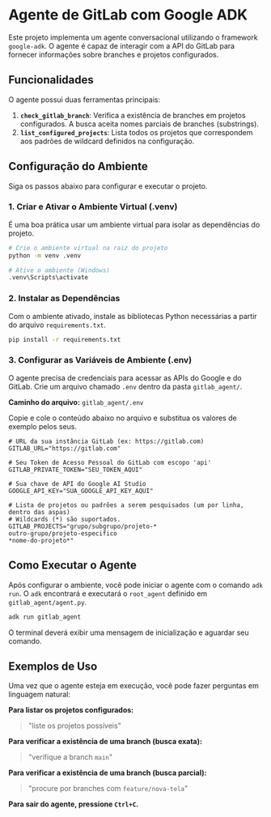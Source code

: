 # Agente de GitLab com Google ADK

Este projeto implementa um agente conversacional utilizando o framework `google-adk`. O agente é capaz de interagir com a API do GitLab para fornecer informações sobre branches e projetos configurados.

## Funcionalidades

O agente possui duas ferramentas principais:

1.  **`check_gitlab_branch`**: Verifica a existência de branches em projetos configurados. A busca aceita nomes parciais de branches (substrings).
2.  **`list_configured_projects`**: Lista todos os projetos que correspondem aos padrões de wildcard definidos na configuração.

## Configuração do Ambiente

Siga os passos abaixo para configurar e executar o projeto.

### 1. Criar e Ativar o Ambiente Virtual (.venv)

É uma boa prática usar um ambiente virtual para isolar as dependências do projeto.

```sh
# Crie o ambiente virtual na raiz do projeto
python -m venv .venv

# Ative o ambiente (Windows)
.venv\Scripts\activate
```

### 2. Instalar as Dependências

Com o ambiente ativado, instale as bibliotecas Python necessárias a partir do arquivo `requirements.txt`.

```sh
pip install -r requirements.txt
```

### 3. Configurar as Variáveis de Ambiente (.env)

O agente precisa de credenciais para acessar as APIs do Google e do GitLab. Crie um arquivo chamado `.env` dentro da pasta `gitlab_agent/`.

**Caminho do arquivo:** `gitlab_agent/.env`

Copie e cole o conteúdo abaixo no arquivo e substitua os valores de exemplo pelos seus.

```env
# URL da sua instância GitLab (ex: https://gitlab.com)
GITLAB_URL="https://gitlab.com"

# Seu Token de Acesso Pessoal do GitLab com escopo 'api'
GITLAB_PRIVATE_TOKEN="SEU_TOKEN_AQUI"

# Sua chave de API do Google AI Studio
GOOGLE_API_KEY="SUA_GOOGLE_API_KEY_AQUI"

# Lista de projetos ou padrões a serem pesquisados (um por linha, dentro das aspas)
# Wildcards (*) são suportados.
GITLAB_PROJECTS="grupo/subgrupo/projeto-*
outro-grupo/projeto-especifico
*nome-do-projeto*"
```

## Como Executar o Agente

Após configurar o ambiente, você pode iniciar o agente com o comando `adk run`. O `adk` encontrará e executará o `root_agent` definido em `gitlab_agent/agent.py`.

```sh
adk run gitlab_agent
```

O terminal deverá exibir uma mensagem de inicialização e aguardar seu comando.

## Exemplos de Uso

Uma vez que o agente esteja em execução, você pode fazer perguntas em linguagem natural:

**Para listar os projetos configurados:**

> "liste os projetos possíveis"

**Para verificar a existência de uma branch (busca exata):**

> "verifique a branch `main`"

**Para verificar a existência de uma branch (busca parcial):**

> "procure por branches com `feature/nova-tela`"

**Para sair do agente, pressione `Ctrl+C`.**
